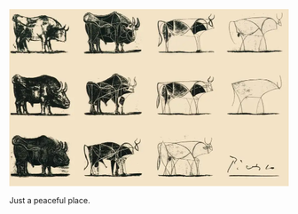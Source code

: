 <img src="picasso.png" alt="CLIPasso: Semantically-Aware Object Sketching" width="900"/>

Just a peaceful place.
